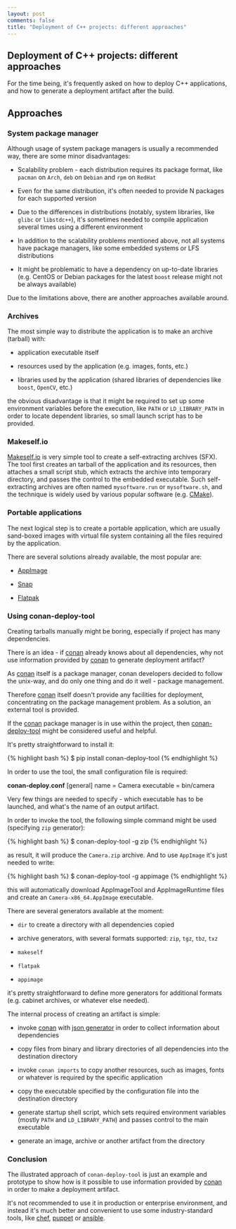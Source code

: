 ```yaml
---
layout: post
comments: false
title: "Deployment of C++ projects: different approaches"
---
```


## Deployment of C++ projects: different approaches

For the time being, it's frequently asked on how to deploy C++ applications, and how to generate a deployment artifact after the build.

## Approaches

### System package manager

Although usage of system package managers is usually a recommended way, there are some minor disadvantages:

- Scalability problem - each distribution requires its package format, like ``pacman`` on ``Arch``, ``deb`` on ``Debian`` and ``rpm`` on ``RedHat``

- Even for the same distribution, it's often needed to provide N packages for each supported version

- Due to the differences in distributions (notably, system libraries, like ``glibc`` or ``libstdc++``), it's sometimes needed to compile application several times using a different environment

- In addition to the scalability problems mentioned above, not all systems have package managers, like some embedded systems or LFS distributions

- It might be problematic to have a dependency on up-to-date libraries (e.g. CentOS or Debian packages for the latest ``boost`` release might not be always available)

Due to the limitations above, there are another approaches available around.

### Archives

The most simple way to distribute the application is to make an archive (tarball) with:

- application executable itself

- resources used by the application (e.g. images, fonts, etc.)

- libraries used by the application (shared libraries of dependencies like ``boost``, ``OpenCV``, etc.)

the obvious disadvantage is that it might be required to set up some environment variables before the execution, like ``PATH`` or ``LD_LIBRARY_PATH`` in order to locate dependent libraries, so small launch script has to be provided.

### Makeself.io

[Makeself.io](https://makeself.io) is very simple tool to create a self-extracting archives (SFX).
The tool first creates an tarball of the application and its resources, then attaches a small script stub,
which extracts the archive into temporary directory, and passes the control to the embedded executable.
Such self-extracting archives are often named ``mysoftware.run`` or ``mysoftware.sh``, and the technique
is widely used by various popular software (e.g. [CMake](https://cmake.org/download/)).

### Portable applications

The next logical step is to create a portable application, which are usually sand-boxed images with virtual file system containing all the files required by the application.

There are several solutions already available, the most popular are:

- [AppImage](https://appimage.org/)

- [Snap](https://snapcraft.io/)

- [Flatpak](https://flatpak.org/)

### Using conan-deploy-tool

Creating tarballs manually might be boring, especially if project has many dependencies.

There is an idea - if [conan](https://conan.io) already knows about all dependencies, why not use information provided by [conan](https://conan.io) to generate deployment artifact?

As [conan](https://conan.io) itself is a package manager, conan developers decided to follow the unix-way, and do only one thing and do it well - package management.

Therefore [conan](https://conan.io) itself doesn't provide any facilities for deployment, concentrating on the package management problem. As a solution, an external tool is provided.

If the [conan](https://conan.io) package manager is in use within the project, then [conan-deploy-tool](https://pypi.org/project/conan-deploy-tool/) might be considered useful and helpful.

It's pretty straightforward to install it:

{% highlight bash %}
$ pip install conan-deploy-tool
{% endhighlight %}

In order to use the tool, the small configuration file is required:

**conan-deploy.conf**
[general]
name = Camera
executable = bin/camera

Very few things are needed to specify - which executable has to be launched, and what's the name of an output artifact.

In order to invoke the tool, the following simple command might be used (specifying ``zip`` generator):

{% highlight bash %}
$ conan-deploy-tool -g zip
{% endhighlight %}

as result, it will produce the ``Camera.zip`` archive. And to use ``AppImage`` it's just needed to write:

{% highlight bash %}
$ conan-deploy-tool -g appimage
{% endhighlight %}

this will automatically download AppImageTool and AppImageRuntime files and create an ``Camera-x86_64.AppImage`` executable.

There are several generators available at the moment:

- ``dir`` to create a directory with all dependencies copied

- archive generators, with several formats supported: ``zip``, ``tgz``, ``tbz``, ``txz``

- ``makeself``

- ``flatpak``

- ``appimage``

it's pretty straightforward to define more generators for additional formats (e.g. cabinet archives, or whatever else needed).

The internal process of creating an artifact is simple:

- invoke [conan](https://conan.io) with [json generator](https://docs.conan.io/en/latest/reference/generators/json.html) in order to collect information about dependencies

- copy files from binary and library directories of all dependencies into the destination directory

- invoke ``conan imports`` to copy another resources, such as images, fonts or whatever is required by the specific application

- copy the executable specified by the configuration file into the destination directory

- generate startup shell script, which sets required environment variables (mostly ``PATH`` and ``LD_LIBRARY_PATH``) and passes control to the main executable

- generate an image, archive or another artifact from the directory

### Conclusion

The illustrated approach of ``conan-deploy-tool`` is just an example and prototype to show how is it possible to use information provided by [conan](https://conan.io) in order to make a deployment artifact.

It's not recommended to use it in production or enterprise environment, and instead it's much better and convenient to use some industry-standard tools, like [chef](https://www.chef.io/), [puppet](https://puppet.com/) or [ansible](https://www.ansible.com/).
